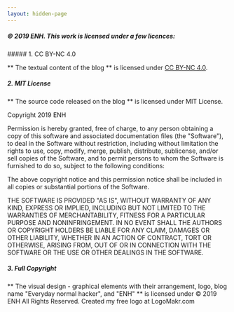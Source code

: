 ```yaml
---
layout: hidden-page
---
```


##### © 2019 ENH. This work is licensed under a few licences:

<div style="line-height:0%;"> <br> </div>
##### 1. CC BY-NC 4.0

** The textual content of the blog ** is licensed under [CC BY-NC 4.0](https://creativecommons.org/licenses/by-nc/4.0/).

##### 2. MIT License

** The source code released on the blog ** is licensed under MIT License.

Copyright 2019 ENH

Permission is hereby granted, free of charge, to any person obtaining a copy of this software and associated documentation 
files (the "Software"), to deal in the Software without restriction, including without limitation the rights to use, copy, 
modify, merge, publish, distribute, sublicense, and/or sell copies of the Software, and to permit persons to whom the 
Software is furnished to do so, subject to the following conditions:

The above copyright notice and this permission notice shall be included in all copies or substantial portions of the Software.

THE SOFTWARE IS PROVIDED "AS IS", WITHOUT WARRANTY OF ANY KIND, EXPRESS OR IMPLIED, INCLUDING BUT NOT LIMITED 
TO THE WARRANTIES OF MERCHANTABILITY, FITNESS FOR A PARTICULAR PURPOSE AND NONINFRINGEMENT. IN NO EVENT SHALL 
THE AUTHORS OR COPYRIGHT HOLDERS BE LIABLE FOR ANY CLAIM, DAMAGES OR OTHER LIABILITY, WHETHER IN AN ACTION OF CONTRACT, 
TORT OR OTHERWISE, ARISING FROM, OUT OF OR IN CONNECTION WITH THE SOFTWARE OR THE USE OR OTHER DEALINGS IN THE SOFTWARE.

##### 3. Full Copyright 

** The visual design - graphical elements with their arrangement, logo, blog name "Everyday normal hacker", and "ENH" ** is licensed under © 2019 ENH All Rights Reserved.
Created my free logo at LogoMakr.com 
